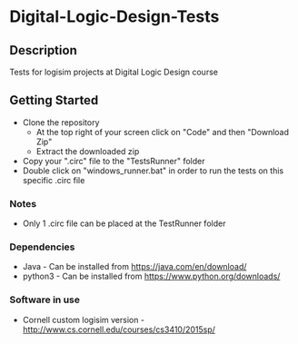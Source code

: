 # Digital-Logic-Design-Tests

## Description
Tests for logisim projects at Digital Logic Design course

## Getting Started
* Clone the repository
  * At the top right of your screen click on "Code" and then "Download Zip"
  * Extract the downloaded zip
* Copy your ".circ" file to the "TestsRunner" folder
* Double click on "windows_runner.bat" in order to run the tests on this specific .circ file


### Notes
* Only 1 .circ file can be placed at the TestRunner folder

### Dependencies
* Java - Can be installed from https://java.com/en/download/
* python3 - Can be installed from https://www.python.org/downloads/

### Software in use
* Cornell custom logisim version - http://www.cs.cornell.edu/courses/cs3410/2015sp/


